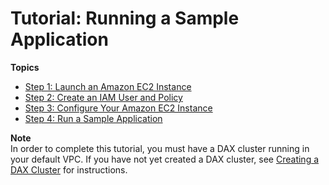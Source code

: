 # Tutorial: Running a Sample Application<a name="DAX.client.sample-app"></a>

**Topics**
+ [Step 1: Launch an Amazon EC2 Instance](DAX.client.launch-ec2-instance.md)
+ [Step 2: Create an IAM User and Policy](DAX.client.create-user-policy.md)
+ [Step 3: Configure Your Amazon EC2 Instance](DAX.client.configure-ec2-instance.md)
+ [Step 4: Run a Sample Application](DAX.client.run-application.md)

**Note**  
In order to complete this tutorial, you must have a DAX cluster running in your default VPC\. If you have not yet created a DAX cluster, see [Creating a DAX Cluster](DAX.create-cluster.md) for instructions\.